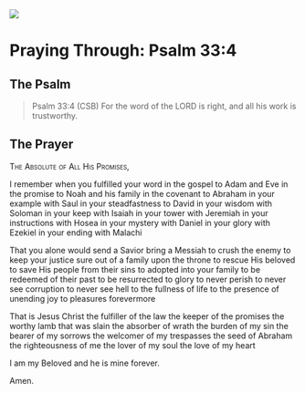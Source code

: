 <img class="intro-right" src="/images/art-paris-psalter.jpg">

# Praying Through: Psalm 33:4

## The Psalm

>Psalm 33:4 (CSB)   For the word of the LORD is right, and all his work is trustworthy.

## The Prayer

<div style="font-variant: small-caps;">
The Absolute of All His Promises,
</div>

I remember when you fulfilled your word
  in the gospel to Adam and Eve
  in the promise to Noah and his family
  in the covenant to Abraham
  in your example with Saul
  in your steadfastness to David
  in your wisdom with Soloman
  in your keep with Isaiah
  in your tower with Jeremiah
  in your instructions with Hosea
  in your mystery with Daniel
  in your glory with Ezekiel
  in your ending with Malachi

That you alone would
  send a Savior
  bring a Messiah
  to crush the enemy
  to keep your justice sure
  out of a family
  upon the throne
  to rescue His beloved
  to save His people from their sins
  to adopted into your family
  to be redeemed of their past
  to be resurrected to glory
  to never perish
  to never see corruption
  to never see hell
  to the fullness of life
  to the presence of unending joy
  to pleasures forevermore

That is Jesus Christ
  the fulfiller of the law
  the keeper of the promises
  the worthy lamb that was slain
  the absorber of wrath
  the burden of my sin
  the bearer of my sorrows
  the welcomer of my trespasses
  the seed of Abraham
  the righteousness of me
  the lover of my soul
  the love of my heart

I am my Beloved
and he is mine forever.

Amen.
